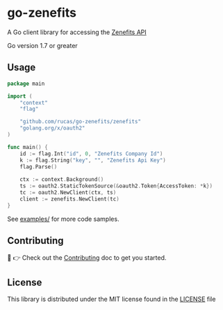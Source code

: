 # go-zenefits
A Go client library for accessing the [Zenefits API](https://developers.zenefits.com/docs/getting-started)

Go version 1.7 or greater

## Usage

```go
package main

import (
	"context"
	"flag"

	"github.com/rucas/go-zenefits/zenefits"
	"golang.org/x/oauth2"
)

func main() {
	id := flag.Int("id", 0, "Zenefits Company Id")
	k := flag.String("key", "", "Zenefits Api Key")
	flag.Parse()
	
	ctx := context.Background()
  	ts := oauth2.StaticTokenSource(&oauth2.Token{AccessToken: *k})
  	tc := oauth2.NewClient(ctx, ts)
  	client := zenefits.NewClient(tc)
}
```

See [examples/](example) for more code samples.

## Contributing

:wave: :point_right: Check out the [Contributing](CONTRIBUTING.md) doc to get you started.

## License

This library is distributed under the MIT license found in the [LICENSE](LICENSE) file
